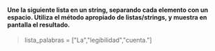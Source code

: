 #### Une la siguiente lista en un string, separando cada elemento con un espacio. Utiliza el método apropiado de listas/strings, y muestra en pantalla el resultado.

> lista_palabras = ["La","legibilidad","cuenta."]